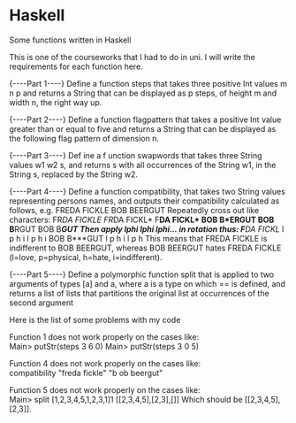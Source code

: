 # Haskell
Some functions written in Haskell

This is one of the courseworks that I had to do in uni. I will write the requirements for each function here.

{----Part 1----}
Define a function steps that takes three positive Int values m n p and returns a String
that can be displayed as p steps, of height m and width n, the right way up.

{----Part 2----}
Define a function flagpattern that takes a positive Int value greater than or equal to five and
returns a String that can be displayed as the following flag pattern of dimension n.

{----Part 3----}
Def ine a f unction swapwords that takes three String values w1 w2 s, and returns s with all
occurrences of the String w1, in the String s, replaced by the String w2.

{----Part 4----}
Define a function compatibility, that takes two String values representing persons names, and
outputs their compatibility calculated as follows, e.g.
FREDA FICKLE
BOB BEERGUT
Repeatedly cross out like characters:
FR*DA FICKLE   FR*DA FICKL*    F**DA FICKL*
BOB B*ERGUT    BOB B**RGUT     BOB B***GUT
Then apply lphi lphi lphi... in rotation thus:
F**DA FICKL*
l  p h  i l p h i
BOB B***GUT
l p h i   l p h
This means that FREDA FICKLE is indifferent to BOB BEERGUT,
whereas BOB BEERGUT hates FREDA FICKLE
(l=love, p=physical, h=hate, i=indifferent).

{----Part 5----}
Define a polymorphic function split that is applied to two arguments of types [a] and a, where a
is a type on which == is defined, and returns a list of lists that partitions the original list at
occurrences of the second argument

Here is the list of some problems with my code

Function 1 does not work properly on the cases like:            
Main> putStr(steps 3 6 0)
Main> putStr(steps 3 0 5)

Function 4 does not work properly on the cases like:       
compatibility "freda fickle" "b ob beergut"

Function 5 does not work properly on the cases like:             
Main> split [1,2,3,4,5,1,2,3,1]1
[[2,3,4,5],[2,3],[]]
Which should be [[2,3,4,5],[2,3]].
